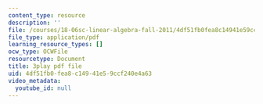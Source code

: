 ```yaml
---
content_type: resource
description: ''
file: /courses/18-06sc-linear-algebra-fall-2011/4df51fb0fea8c14941e59ccf240e4a63_t-n4a18AW08.pdf
file_type: application/pdf
learning_resource_types: []
ocw_type: OCWFile
resourcetype: Document
title: 3play pdf file
uid: 4df51fb0-fea8-c149-41e5-9ccf240e4a63
video_metadata:
  youtube_id: null
---
```


